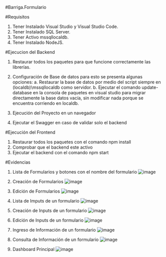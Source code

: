 #Barriga.Formulario

#Requisitos

1. Tener Instalado Visual Studio y Visual Studio Code.
2. Tener Instalado SQL Server.
3. Tener Activo mssqllocaldb.
4. Tener Instalado NodeJS.

#Ejecucion del Backend

1. Restaurar todos los paquetes para que funcione correctamente las librerías.
2. Configuración de Base de datos para esto se presenta algunas opciones:
a. Restaurar la base de datos por medio del script siempre en (localdb)\mssqllocaldb como servidor.
b. Ejecutar el comando update-database en la consola de paquetes en visual studio para migrar directamente la base datos vacía, sin modificar nada porque se encuentra corriendo en localdb.
 
3. Ejecución del Proyecto en un navegador
4. Ejecutar el Swagger en caso de validar solo el backend

#Ejecución del Frontend

1. Restaurar todos los paquetes con el comando npm install
2. Comprobar que el backend este activo
3. Ejecutar el backend con el comando npm start

#Evidencias
 
1. Lista de Formularios y botones con el nombre del formulario
![image](https://github.com/user-attachments/assets/94307c03-bb99-48d8-8ab9-c36fcd0dfc26)



2. Creación de Formularios
![image](https://github.com/user-attachments/assets/4ab461fc-4ca0-4de3-847a-6f298bc4cb94)


3. Edición de Formularios
![image](https://github.com/user-attachments/assets/5ec7769f-11f4-479c-9f13-46e73effd925)

4. Lista de Imputs de un formulario
![image](https://github.com/user-attachments/assets/f6f0615a-f801-429c-9a58-7aff9b71e9e5)

5. Creación de Inputs de un formulario
![image](https://github.com/user-attachments/assets/a4e8b5ce-5806-4434-b664-172aafc3d10b)


6. Edición de Inputs de un formulario
![image](https://github.com/user-attachments/assets/4adff5ee-e6ff-4941-8136-a32a339a5995)


7. Ingreso de Información de un formulario
![image](https://github.com/user-attachments/assets/e7deaf2c-8ed3-4669-9798-18ab94ccaa38)


8. Consulta de Información de un formulario
![image](https://github.com/user-attachments/assets/434aee49-bc61-4f99-a2d7-4f3e7f157b21)


9. Dashboard Principal
![image](https://github.com/user-attachments/assets/7163be2b-0ff6-4b9c-9da3-bbd506a3d473)



